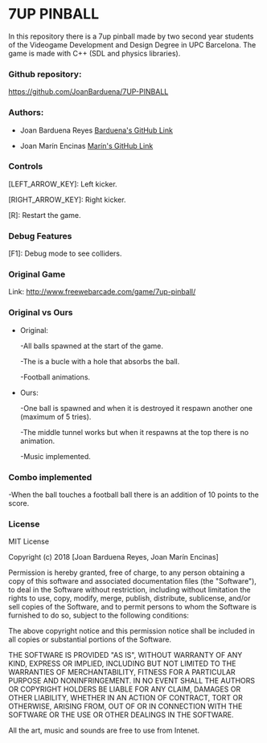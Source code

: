 # 7UP PINBALL 
In this repository there is a 7up pinball made by two second year students of the Videogame Development and Design Degree in UPC Barcelona. The game is made with C++ (SDL and physics libraries). 

### Github repository:
https://github.com/JoanBarduena/7UP-PINBALL

### Authors:
- Joan Barduena Reyes
[Barduena's GitHub Link](https://github.com/JoanBarduena)

- Joan Marín Encinas
[Marín's GitHub Link](https://github.com/X0KA)

### Controls

[DOWN_ARROW_KEY]: Launcher.

[LEFT_ARROW_KEY]: Left kicker. 

[RIGHT_ARROW_KEY]: Right kicker. 

[R]: Restart the game.   

### Debug Features                                                                                                                 

[F1]: Debug mode to see colliders.

### Original Game

Link: http://www.freewebarcade.com/game/7up-pinball/

### Original vs Ours

- Original: 

	-All balls spawned at the start of the game. 
	
	-The is a bucle with a hole that absorbs the ball. 
	
	-Football animations.

- Ours: 

	-One ball is spawned and when it is destroyed it respawn another one (maximum of 5 tries). 
	
	-The middle tunnel works but when it respawns at the top there is no animation. 
	
	-Music implemented. 

### Combo implemented

-When the ball touches a football ball there is an addition of 10 points to the score. 

### License
MIT License

Copyright (c) 2018 [Joan Barduena Reyes, Joan Marín Encinas]

Permission is hereby granted, free of charge, to any person obtaining a copy
of this software and associated documentation files (the "Software"), to deal
in the Software without restriction, including without limitation the rights
to use, copy, modify, merge, publish, distribute, sublicense, and/or sell
copies of the Software, and to permit persons to whom the Software is
furnished to do so, subject to the following conditions:

The above copyright notice and this permission notice shall be included in all
copies or substantial portions of the Software.

THE SOFTWARE IS PROVIDED "AS IS", WITHOUT WARRANTY OF ANY KIND, EXPRESS OR
IMPLIED, INCLUDING BUT NOT LIMITED TO THE WARRANTIES OF MERCHANTABILITY,
FITNESS FOR A PARTICULAR PURPOSE AND NONINFRINGEMENT. IN NO EVENT SHALL THE
AUTHORS OR COPYRIGHT HOLDERS BE LIABLE FOR ANY CLAIM, DAMAGES OR OTHER
LIABILITY, WHETHER IN AN ACTION OF CONTRACT, TORT OR OTHERWISE, ARISING FROM,
OUT OF OR IN CONNECTION WITH THE SOFTWARE OR THE USE OR OTHER DEALINGS IN THE
SOFTWARE.

All the art, music and sounds are free to use from Intenet. 
